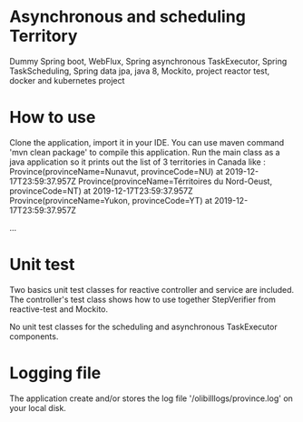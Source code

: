 # Asynchronous and scheduling Territory
Dummy Spring boot, WebFlux, Spring asynchronous TaskExecutor, Spring TaskScheduling, Spring data jpa, java 8, Mockito, project reactor test, docker and kubernetes project

# How to use
Clone the application, import it in your IDE. You can use maven command 'mvn clean package' to compile this application.
Run the main class as a java application so it prints out the list of 3 territories in Canada like :
Province(provinceName=Nunavut, provinceCode=NU) at 2019-12-17T23:59:37.957Z
Province(provinceName=Térritoires du Nord-Oeust, provinceCode=NT) at 2019-12-17T23:59:37.957Z
Province(provinceName=Yukon, provinceCode=YT) at 2019-12-17T23:59:37.957Z

...

# Unit test
Two basics unit test classes for reactive controller and service are included.
The controller's test class shows how to use together StepVerifier from reactive-test and Mockito.

No unit test classes for the scheduling and asynchronous TaskExecutor components.

# Logging file
The application create and/or stores the log file '/olibilllogs/province.log' on your local disk. 
